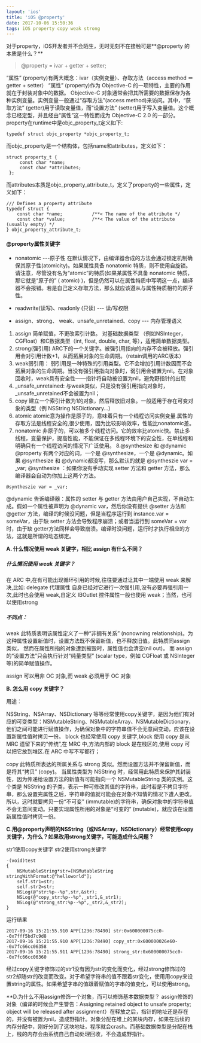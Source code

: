 ```yaml
---
layout: 'ios'
title: 'iOS @property'
date: 2017-10-06 15:50:36
tags: iOS property copy weak strong
---
```

对于property，iOS开发者并不会陌生，无时无刻不在接触可是**@property 的本质是什么？**
> @property = ivar + getter + setter;


“属性” (property)有两大概念：ivar（实例变量）、存取方法（access method ＝ getter + setter）
“属性” (property)作为 Objective-C 的一项特性，主要的作用就在于封装对象中的数据。 Objective-C 对象通常会把其所需要的数据保存为各种实例变量。实例变量一般通过“存取方法”(access method)来访问。其中，“获取方法” (getter)用于读取变量值，而“设置方法” (setter)用于写入变量值。这个概念已经定型，并且经由“属性”这一特性而成为 Objective-C 2.0 的一部分。 
property在runtime中是objc_property_t定义如下:
```
typedef struct objc_property *objc_property_t;
```
而objc_property是一个结构体，包括name和attributes，定义如下：
```
struct property_t {
     const char *name;
     const char *attributes;
 };
```
而attributes本质是objc_property_attribute_t，定义了property的一些属性，定义如下：
```
/// Defines a property attribute
typedef struct {
    const char *name;           /**< The name of the attribute */
    const char *value;          /**< The value of the attribute (usually empty) */
} objc_property_attribute_t;
```

#### @property属性关键字
-  nonatomic ---原子性
在默认情况下，由编译器合成的方法会通过锁定机制确保其原子性(atomicity)。如果属性具备 nonatomic 特质，则不使用自旋锁。请注意，尽管没有名为“atomic”的特质(如果某属性不具备 nonatomic 特质，那它就是“原子的” ( atomic) )，但是仍然可以在属性特质中写明这一点，编译器不会报错。若是自己定义存取方法，那么就应该遵从与属性特质相符的原子性。

- readwrite(读写)、readonly (只读) --- 读/写权限

- assign、strong、 weak、unsafe_unretained、copy --- 内存管理语义
1. assign
简单赋值，不更改索引计数。 对基础数据类型 （例如NSInteger，CGFloat）和C数据类型（int, float, double, char, 等），适用简单数据类型。
2. strong(强引用)
ARC下的一个关键字。被强引用指向的内存不会被释放。强引用会对引用计数+1，从而拓展对象的生命周期。（retain调用的ARC版本）
3. weak弱引用：
弱引用是一种特殊的引用类型。它不会增加引用计数因而不会拓展对象的生命周期。当没有强引用指向对象时，弱引用会被置为nil。在对象回收时，weak具有安全性——指针将自动被设置为nil，避免野指针的出现
4. _unsafe_unretained:
与weak类似，只是没有强引用指向对象时，_unsafe_unretained不会被置为nil；
5. copy
建立一个索引计数为1的对象，然后释放旧对象。一般适用于存在可变对象的类型（例 NSString NSDictionary...）
6. atomic
atomic意为操作是原子的，意味着只有一个线程访问实例变量.属性的存取方法是线程安全的,很少使用，因为比较影响效率，性能比nonatomic差。
7. nonatomic
非原子的，可以被多个线程访问。它的效率比atomic快。禁止多线程，变量保护，提高性能，不能保证在多线程环境下的安全性，在单线程和明确只有一个线程访问的情况下广泛使用。
8.@synthesize 和 @dynamic
@property 有两个对应的词，一个是 @synthesize，一个是 @dynamic。如果 @synthesize 和 @dynamic都没写，那么默认的就是 @syntheszie var = _var;
@synthesize ：如果你没有手动实现 setter 方法和 getter 方法，那么编译器会自动为你加上这两个方法。
```
@syntheszie var = _var;
```
@dynamic 告诉编译器：属性的 setter 与 getter 方法由用户自己实现，不自动生成。假如一个属性被声明为 @dynamic var，然后你没有提供 @setter 方法和 @getter 方法，编译的时候没问题，但是当程序运行到 instance.var = someVar，由于缺 setter 方法会导致程序崩溃；或者当运行到 someVar = var 时，由于缺 getter方法同样会导致崩溃。编译时没问题，运行时才执行相应的方法，这就是所谓的动态绑定。


**A. 什么情况使用 weak 关键字，相比 assign 有什么不同？**

##### 什么情况使用 weak 关键字？
在 ARC 中,在有可能出现循环引用的时候,往往要通过让其中一端使用 weak 来解决,比如: delegate 代理属性
自身已经对它进行一次强引用,没有必要再强引用一次,此时也会使用 weak,自定义 IBOutlet 控件属性一般也使用 weak；当然，也可以使用strong

##### 不同点：
weak 此特质表明该属性定义了一种“非拥有关系” (nonowning relationship)。为这种属性设置新值时，设置方法既不保留新值，也不释放旧值。此特质同assign类似， 然而在属性所指的对象遭到摧毁时，属性值也会清空(nil out)。 而 assign 的“设置方法”只会执行针对“纯量类型” (scalar type，例如 CGFloat 或 NSlnteger 等)的简单赋值操作。

assign 可以用非 OC 对象,而 weak 必须用于 OC 对象

**B. 怎么用 copy 关键字？**

用途：

NSString、NSArray、NSDictionary 等等经常使用copy关键字，是因为他们有对应的可变类型：NSMutableString、NSMutableArray、NSMutableDictionary，他们之间可能进行赋值操作，为确保对象中的字符串值不会无意间变动，应该在设置新属性值时拷贝一份。
block 也经常使用 copy 关键字,block 使用 copy 是从 MRC 遗留下来的“传统”,在 MRC 中,方法内部的 block 是在栈区的,使用 copy 可以把它放到堆区.在 ARC 中写不写都行；

copy 此特质所表达的所属关系与 strong 类似。然而设置方法并不保留新值，而是将其“拷贝” (copy)。 当属性类型为 NSString 时，经常用此特质来保护其封装性，因为传递给设置方法的新值有可能指向一个 NSMutableString 类的实例。这个类是 NSString 的子类，表示一种可修改其值的字符串，此时若是不拷贝字符串，那么设置完属性之后，字符串的值就可能会在对象不知情的情况下遭人更改。所以，这时就要拷贝一份“不可变” (immutable)的字符串，确保对象中的字符串值不会无意间变动。只要实现属性所用的对象是“可变的” (mutable)，就应该在设置新属性值时拷贝一份。

**C.用@property声明的NSString（或NSArray，NSDictionary）经常使用copy关键字，为什么？如果改用strong关键字，可能造成什么问题？**

str1使用copy关键字 str2使用strong关键字
```
-(void)test
{
    NSMutableString*str=[NSMutableString stringWithFormat:@"helloworld"];
    self.str1=str;
    self.str2=str;
    NSLog(@"str:%p--%p",str,&str);
    NSLog(@"copy_str:%p--%p",_str1,&_str1);
    NSLog(@"strong_str:%p--%p",_str2,&_str2);
}
```
运行结果

```
2017-09-16 15:21:55.910 APP[1236:78490] str:0x600000075cc0--0x7fff5bd7c9d8
2017-09-16 15:21:55.910 APP[1236:78490] copy_str:0x600000026e60--0x7fc66cc06358
2017-09-16 15:21:55.911 APP[1236:78490] strong_str:0x600000075cc0--0x7fc66cc06360
```
经过copy关键字修饰过的str1没有因为str的变化而变化，经过strong修饰过的str2却随str的改变而改变。对于希望字符串的值不跟着str变化，使用用copy来设置string的属性。如果希望字串的值跟着赋值的字串的值变化，可以使用strong。

**D.为什么不用assign修饰一个对象，而可以修饰基本数据类型？
assign修饰的对象（编译的时候会产生警告：Assigning retained object to unsafe property; object will be released after assignment）在释放之后，指针的地址还是存在的，并没有被置为nil，造成野指针。对象分配在堆上的某块内存，如果在后续的内存分配中，刚好分到了这块地址，程序就会crash。而基础数据类型是分配在栈上，栈的内存会由系统自己自动处理回收，不会造成野指针。

